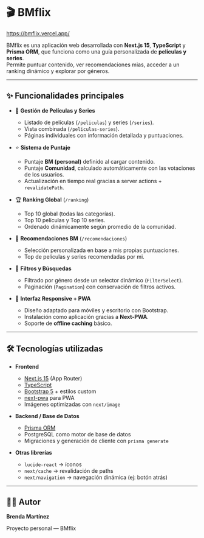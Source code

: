# 🎬 BMflix
https://bmflix.vercel.app/

BMflix es una aplicación web desarrollada con **Next.js 15**, **TypeScript** y **Prisma ORM**, que funciona como una guía personalizada de **películas y series**.  
Permite puntuar contenido, ver recomendaciones mias, acceder a un ranking dinámico y explorar por géneros.

---

## ✨ Funcionalidades principales

- 📂 **Gestión de Películas y Series**  
  - Listado de películas (`/peliculas`) y series (`/series`).
  - Vista combinada (`/peliculas-series`).
  - Páginas individuales con información detallada y puntuaciones.

- ⭐ **Sistema de Puntaje**  
  - Puntaje **BM (personal)** definido al cargar contenido.  
  - Puntaje **Comunidad**, calculado automáticamente con las votaciones de los usuarios.  
  - Actualización en tiempo real gracias a server actions + `revalidatePath`.

- 🏆 **Ranking Global** (`/ranking`)  
  - Top 10 global (todas las categorías).  
  - Top 10 películas y Top 10 series.  
  - Ordenado dinámicamente según promedio de la comunidad.

- 🎯 **Recomendaciones BM** (`/recomendaciones`)  
  - Selección personalizada en base a mis propias puntuaciones.  
  - Top de películas y series recomendadas por mi.

- 🔎 **Filtros y Búsquedas**  
  - Filtrado por género desde un selector dinámico (`FilterSelect`).  
  - Paginación (`Pagination`) con conservación de filtros activos.  

- 📱 **Interfaz Responsive + PWA**  
  - Diseño adaptado para móviles y escritorio con Bootstrap.  
  - Instalación como aplicación gracias a **Next-PWA**.  
  - Soporte de **offline caching** básico.

---

## 🛠️ Tecnologías utilizadas

- **Frontend**
  - [Next.js 15](https://nextjs.org/) (App Router)
  - [TypeScript](https://www.typescriptlang.org/)
  - [Bootstrap 5](https://getbootstrap.com/) + estilos custom
  - [next-pwa](https://github.com/shadowwalker/next-pwa) para PWA
  - Imágenes optimizadas con `next/image`

- **Backend / Base de Datos**
  - [Prisma ORM](https://www.prisma.io/)
  - PostgreSQL como motor de base de datos
  - Migraciones y generación de cliente con `prisma generate`

- **Otras librerías**
  - `lucide-react` → íconos
  - `next/cache` → revalidación de paths
  - `next/navigation` → navegación dinámica (ej: botón atrás)

---

## 👩‍💻 Autor

**Brenda Martínez**

Proyecto personal — BMflix

